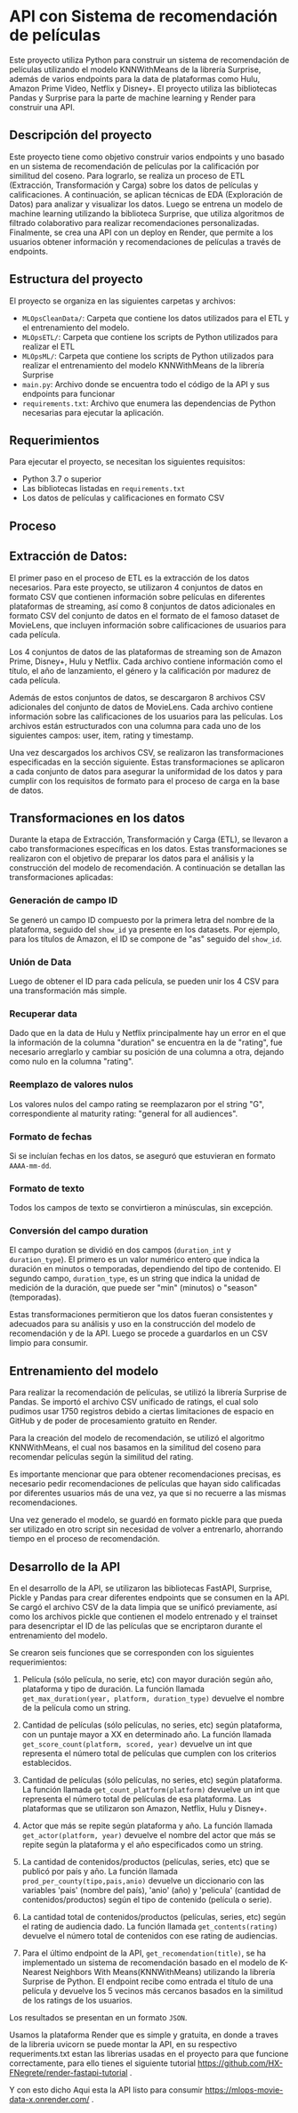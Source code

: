 # API con Sistema de recomendación de películas

Este proyecto utiliza Python para construir un sistema de recomendación de películas utilizando el modelo KNNWithMeans de la librería Surprise, además de varios endpoints para la data de plataformas como Hulu, Amazon Prime Video, Netflix y Disney+. El proyecto utiliza las bibliotecas Pandas y Surprise para la parte de machine learning y Render para construir una API.

## Descripción del proyecto

Este proyecto tiene como objetivo construir varios endpoints y uno basado en un sistema de recomendación de películas por la calificación por similitud del coseno. Para lograrlo, se realiza un proceso de ETL (Extracción, Transformación y Carga) sobre los datos de películas y calificaciones. A continuación, se aplican técnicas de EDA (Exploración de Datos) para analizar y visualizar los datos. Luego se entrena un modelo de machine learning utilizando la biblioteca Surprise, que utiliza algoritmos de filtrado colaborativo para realizar recomendaciones personalizadas. Finalmente, se crea una API con un deploy en Render, que permite a los usuarios obtener información y recomendaciones de películas a través de endpoints.

## Estructura del proyecto

El proyecto se organiza en las siguientes carpetas y archivos:

- `MLOpsCleanData/`: Carpeta que contiene los datos utilizados para el ETL y el entrenamiento del modelo.
- `MLOpsETL/`: Carpeta que contiene los scripts de Python utilizados para realizar el ETL
- `MLOpsML/`: Carpeta que contiene los scripts de Python utilizados para realizar el entrenamiento del modelo KNNWithMeans de la librería Surprise
- `main.py`: Archivo donde se encuentra todo el código de la API y sus endpoints para funcionar
- `requirements.txt`: Archivo que enumera las dependencias de Python necesarias para ejecutar la aplicación.

## Requerimientos

Para ejecutar el proyecto, se necesitan los siguientes requisitos:

- Python 3.7 o superior
- Las bibliotecas listadas en `requirements.txt`
- Los datos de películas y calificaciones en formato CSV

## Proceso

## Extracción de Datos:

El primer paso en el proceso de ETL es la extracción de los datos necesarios. Para este proyecto, se utilizaron 4 conjuntos de datos en formato CSV que contienen información sobre películas en diferentes plataformas de streaming, así como 8 conjuntos de datos adicionales en formato CSV del conjunto de datos en el formato de el famoso dataset de MovieLens, que incluyen información sobre calificaciones de usuarios para cada película.

Los 4 conjuntos de datos de las plataformas de streaming son de Amazon Prime, Disney+, Hulu y Netflix. Cada archivo contiene información como el título, el año de lanzamiento, el género y la calificación por madurez de cada película.

Además de estos conjuntos de datos, se descargaron 8 archivos CSV adicionales del conjunto de datos de MovieLens. Cada archivo contiene información sobre las calificaciones de los usuarios para las películas. Los archivos están estructurados con una columna para cada uno de los siguientes campos: user, item, rating y timestamp.

Una vez descargados los archivos CSV, se realizaron las transformaciones especificadas en la sección siguiente. Estas transformaciones se aplicaron a cada conjunto de datos para asegurar la uniformidad de los datos y para cumplir con los requisitos de formato para el proceso de carga en la base de datos.

## Transformaciones en los datos

Durante la etapa de Extracción, Transformación y Carga (ETL), se llevaron a cabo transformaciones específicas en los datos. Estas transformaciones se realizaron con el objetivo de preparar los datos para el análisis y la construcción del modelo de recomendación. A continuación se detallan las transformaciones aplicadas:

### Generación de campo ID

Se generó un campo ID compuesto por la primera letra del nombre de la plataforma, seguido del `show_id` ya presente en los datasets. Por ejemplo, para los títulos de Amazon, el ID se compone de "as" seguido del `show_id`.

### Unión de Data

Luego de obtener el ID para cada película, se pueden unir los 4 CSV para una transformación más simple.

### Recuperar data

Dado que en la data de Hulu y Netflix principalmente hay un error en el que la información de la columna "duration" se encuentra en la de "rating", fue necesario arreglarlo y cambiar su posición de una columna a otra, dejando como nulo en la columna "rating".

### Reemplazo de valores nulos

Los valores nulos del campo rating se reemplazaron por el string "G", correspondiente al maturity rating: "general for all audiences".

### Formato de fechas

Si se incluían fechas en los datos, se aseguró que estuvieran en formato `AAAA-mm-dd`.

### Formato de texto

Todos los campos de texto se convirtieron a minúsculas, sin excepción.

### Conversión del campo duration

El campo duration se dividió en dos campos (`duration_int` y `duration_type`). El primero es un valor numérico entero que indica la duración en minutos o temporadas, dependiendo del tipo de contenido. El segundo campo, `duration_type`, es un string que indica la unidad de medición de la duración, que puede ser "min" (minutos) o "season" (temporadas).

Estas transformaciones permitieron que los datos fueran consistentes y adecuados para su análisis y uso en la construcción del modelo de recomendación y de la API. Luego se procede a guardarlos en un CSV limpio para consumir.

## Entrenamiento del modelo

Para realizar la recomendación de películas, se utilizó la librería Surprise de Pandas. Se importó el archivo CSV unificado de ratings, el cual solo pudimos usar 1750 registros debido a ciertas limitaciones de espacio en GitHub y de poder de procesamiento gratuito en Render.

Para la creación del modelo de recomendación, se utilizó el algoritmo KNNWithMeans, el cual nos basamos en la similitud del coseno para recomendar películas según la similitud del rating.

Es importante mencionar que para obtener recomendaciones precisas, es necesario pedir recomendaciones de películas que hayan sido calificadas por diferentes usuarios más de una vez, ya que si no recuerre a las mismas recomendaciones.

Una vez generado el modelo, se guardó en formato pickle para que pueda ser utilizado en otro script sin necesidad de volver a entrenarlo, ahorrando tiempo en el proceso de recomendación.

## Desarrollo de la API

En el desarrollo de la API, se utilizaron las bibliotecas FastAPI, Surprise, Pickle y Pandas para crear diferentes endpoints que se consumen en la API. Se cargó el archivo CSV de la data limpia que se unificó previamente, así como los archivos pickle que contienen el modelo entrenado y el trainset para desencriptar el ID de las películas que se encriptaron durante el entrenamiento del modelo.

Se crearon seis funciones que se corresponden con los siguientes requerimientos:

1. Película (sólo película, no serie, etc) con mayor duración según año, plataforma y tipo de duración. La función llamada `get_max_duration(year, platform, duration_type)` devuelve el nombre de la película como un string.

2. Cantidad de películas (sólo películas, no series, etc) según plataforma, con un puntaje mayor a XX en determinado año. La función llamada `get_score_count(platform, scored, year)` devuelve un int que representa el número total de películas que cumplen con los criterios establecidos.

3. Cantidad de películas (sólo películas, no series, etc) según plataforma. La función llamada `get_count_platform(platform)` devuelve un int que representa el número total de películas de esa plataforma. Las plataformas que se utilizaron son Amazon, Netflix, Hulu y Disney+.

4. Actor que más se repite según plataforma y año. La función llamada `get_actor(platform, year)` devuelve el nombre del actor que más se repite según la plataforma y el año especificados como un string.

5. La cantidad de contenidos/productos (películas, series, etc) que se publicó por país y año. La función llamada `prod_per_county(tipo,pais,anio)` devuelve un diccionario con las variables 'pais' (nombre del país), 'anio' (año) y 'pelicula' (cantidad de contenidos/productos) según el tipo de contenido (película o serie).

6. La cantidad total de contenidos/productos (películas, series, etc) según el rating de audiencia dado. La función llamada `get_contents(rating)` devuelve el número total de contenidos con ese rating de audiencias.

7. Para el último endpoint de la API, `get_recomendation(title)`, se ha implementado un sistema de recomendación basado en el modelo de K-Nearest Neighbors With Means(KNNWithMeans) utilizando la librería Surprise de Python. El endpoint recibe como entrada el título de una película y devuelve los 5 vecinos más cercanos basados en la similitud de los ratings de los usuarios.

Los resultados se presentan en un formato `JSON`.


Usamos la plataforma Render que es simple y gratuita, en donde a traves de la libreria uvicorn se puede montar la API, en su respectivo requeriments.txt estan las librerias usadas en el proyecto para que funcione correctamente, para ello tienes el siguiente tutorial https://github.com/HX-FNegrete/render-fastapi-tutorial .

Y con esto dicho Aqui esta la API listo para consumir https://mlops-movie-data-x.onrender.com/ .
